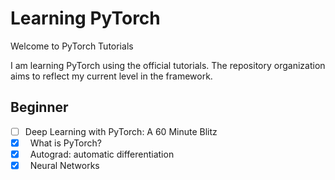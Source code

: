 # Learning PyTorch
Welcome to PyTorch Tutorials

I am learning PyTorch using the official tutorials. The repository organization aims to reflect my current level in the framework.

## Beginner  
- [ ] Deep Learning with PyTorch: A 60 Minute Blitz  
- [x] &nbsp;&nbsp;What is PyTorch?
- [x] &nbsp;&nbsp;Autograd: automatic differentiation
- [x] &nbsp;&nbsp;Neural Networks
